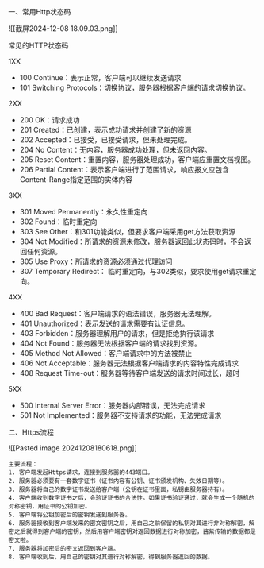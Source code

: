 

一、常用Http状态码

![[截屏2024-12-08 18.09.03.png]]

常见的HTTP状态码

1XX
- 100 Continue：表示正常，客户端可以继续发送请求
- 101 Switching Protocols：切换协议，服务器根据客户端的请求切换协议。

2XX
- 200 OK：请求成功
- 201 Created：已创建，表示成功请求并创建了新的资源
- 202 Accepted：已接受，已接受请求，但未处理完成。
- 204 No Content：无内容，服务器成功处理，但未返回内容。
- 205 Reset Content：重置内容，服务器处理成功，客户端应重置文档视图。
- 206 Partial Content：表示客户端进行了范围请求，响应报文应包含Content-Range指定范围的实体内容

3XX
- 301 Moved Permanently：永久性重定向
- 302 Found：临时重定向
- 303 See Other：和301功能类似，但要求客户端采用get方法获取资源
- 304 Not Modified：所请求的资源未修改，服务器返回此状态码时，不会返回任何资源。
- 305 Use Proxy：所请求的资源必须通过代理访问
- 307 Temporary Redirect： 临时重定向，与302类似，要求使用get请求重定向。

4XX
- 400 Bad Request：客户端请求的语法错误，服务器无法理解。
- 401 Unauthorized：表示发送的请求需要有认证信息。
- 403 Forbidden：服务器理解用户的请求，但是拒绝执行该请求
- 404 Not Found：服务器无法根据客户端的请求找到资源。
- 405 Method Not Allowed：客户端请求中的方法被禁止
- 406 Not Acceptable：服务器无法根据客户端请求的内容特性完成请求
- 408 Request Time-out：服务器等待客户端发送的请求时间过长，超时

5XX
- 500 Internal Server Error：服务器内部错误，无法完成请求
- 501 Not Implemented：服务器不支持请求的功能，无法完成请求

二、Https流程

![[Pasted image 20241208180618.png]]

	主要流程：
	1. 客户端发起Https请求，连接到服务器的443端口。
	2. 服务器必须要有一套数字证书（证书内容有公钥、证书颁发机构、失效日期等）。
	3. 服务器将自己的数字证书发送给客户端（公钥在证书里面，私钥由服务器持有）。
	4. 客户端收到数字证书之后，会验证证书的合法性。如果证书验证通过，就会生成一个随机的对称密钥，用证书的公钥加密。
	5. 客户端将公钥加密后的密钥发送到服务器。
	6. 服务器接收到客户端发来的密文密钥之后，用自己之前保留的私钥对其进行非对称解密，解密之后就得到客户端的密钥，然后用客户端密钥对返回数据进行对称加密，酱紫传输的数据都是密文啦。
	7. 服务器将加密后的密文返回到客户端。
	8. 客户端收到后，用自己的密钥对其进行对称解密，得到服务器返回的数据。